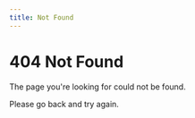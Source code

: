 ```yaml
---
title: Not Found
---
```


# 404 Not Found
The page you're looking for could not be found.

Please go back and try again.